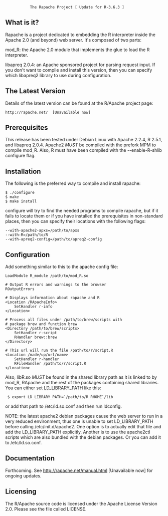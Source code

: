 
               The Rapache Project [ Update for R-3.6.3 ]

  What is it?
  -----------
  Rapache is a project dedicated to embedding the R interpreter inside
  the Apache 2.0 (and beyond) web server. It's composed of two parts:

  mod_R: the Apache 2.0 module that implements the glue to load the
  R interpreter.

  libapreq 2.0.4: an Apache sponsored project for parsing request input.
  If you don't want to compile and install this version, then you can
  specify which libapreq2 library to use during configuration.

  The Latest Version
  ------------------

  Details of the latest version can be found at the R/Apache
  project page:

	http://rapache.net/  [Unavailable now]

  Prerequisites
  -------------
  This release has been tested under Debian Linux with Apache 2.2.4,
  R 2.5.1, and libapreq 2.0.4.  Apache2 _MUST_ be compiled with the
  prefork MPM to compile mod_R. Also, R must have been compiled with
  the --enable-R-shlib configure flag.

  Installation
  ------------
  The following is the preferred way to compile and install rapache:

    $ ./configure
    $ make
    $ make install

  configure will try to find the needed programs to compile rapache,
  but if it fails to locate them or if you have installed the
  prerequisites in non-standard places, then you can specify their
  locations with the following flags:

    --with-apache2-apxs=/path/to/apxs
    --with-R=/path/to/R
    --with-apreq2-config=/path/to/apreq2-config

  Configuration
  -------------
  Add something similar to this to the apache config file:

    LoadModule R_module /path/to/mod_R.so

    # Output R errors and warnings to the browser
    ROutputErrors

    # Displays information about rapache and R
    <Location /RApacheInfo>
        SetHandler r-info
    </Location>

    # Process all files under /path/to/brew/scripts with
    # package brew and function brew
    <Directory /path/to/brew/scripts>
        SetHandler r-script
        RHandler brew::brew
    </Directory>

    # This url will run the file /path/to/r/script.R
    <Location /made/up/url/name>
        SetHandler r-handler
        RFileHandler /path/to/r/script.R
    </Location>

  Also, libR.so _MUST_ be found in the shared library path as it is
  linked to by mod_R, RApache and the rest of the packages containing
  shared libraries. You can either set LD_LIBRARY_PATH like this:

     $ export LD_LIBRARY_PATH=`/path/to/R RHOME`/lib

  or add that path to /etc/ld.so.conf and then run ldconfig. 

  NOTE: the latest apache2 debian packages cause the web server to run
  in a very reduced environment, thus one is unable to set LD_LIBRARY_PATH
  before calling /etc/init.d/apache2. One option is to actually edit that
  file and add the LD_LIBRARY_PATH explicitly. Another is to use the apache2ctl
  scripts which are also bundled with the debian packages. Or you can add it
  to /etc/ld.so.conf.

  Documentation
  -------------
  
  Forthcoming. See http://rapache.net/manual.html [Unavailable now]
  for ongoing updates.

  Licensing
  ---------

  The R/Apache source code is licensed under the Apache License Version
  2.0.  Please see the file called LICENSE.

